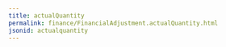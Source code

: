 ```yaml
---
title: actualQuantity
permalink: finance/FinancialAdjustment.actualQuantity.html
jsonid: actualquantity
---
```

